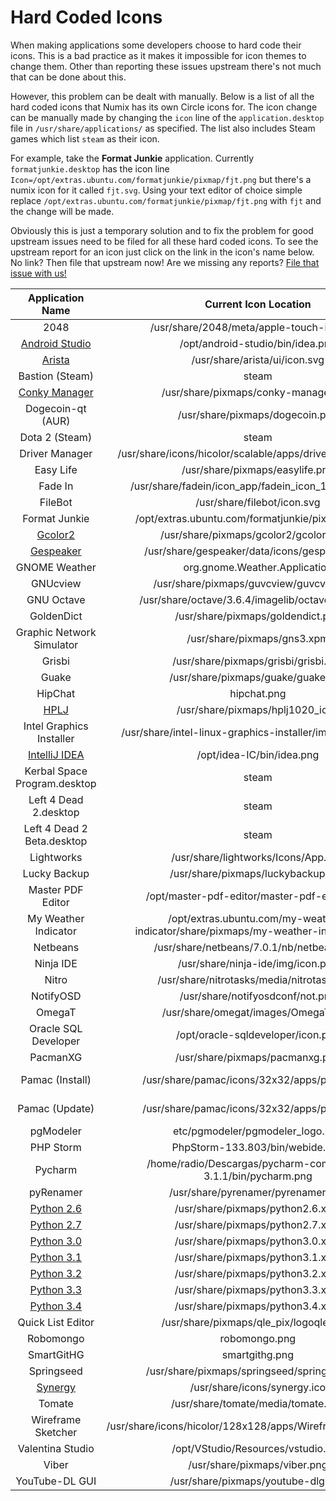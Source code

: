 Hard Coded Icons
================

When making applications some developers choose to hard code their icons. This is a bad practice as it makes it impossible for icon themes to change them. Other than reporting these issues upstream there's not much that can be done about this.

However, this problem can be dealt with manually. Below is a list of all the hard coded icons that Numix has its own Circle icons for. The icon change can be manually made by changing the ```icon``` line of the ```application.desktop``` file in ```/usr/share/applications/``` as specified. The list also includes Steam games which list ```steam``` as their icon.

For example, take the **Format Junkie** application. Currently ```formatjunkie.desktop``` has the icon line ```Icon=/opt/extras.ubuntu.com/formatjunkie/pixmap/fjt.png``` but there's a numix icon for it called ```fjt.svg```. Using your text editor of choice simple replace ```/opt/extras.ubuntu.com/formatjunkie/pixmap/fjt.png``` with ```fjt``` and the change will be made.

Obviously this is just a temporary solution and to fix the problem for good upstream issues need to be filed for all these hard coded icons. To see the upstream report for an icon just click on the link in the icon's name below. No link? Then file that upstream now! Are we missing any reports? [File that issue with us!](https://github.com/numixproject/numix-icon-theme-circle/issues/new)

| Application Name | Current Icon Location | Numix Icon Name |
| :---------------: | :---------------: | :---------------: |
| 2048 | /usr/share/2048/meta/apple-touch-icon.png | 2048 |
| [Android Studio](https://code.google.com/p/android/issues/detail?id=67582) | /opt/android-studio/bin/idea.png | androidstudio |
| [Arista](https://github.com/danielgtaylor/arista/issues/164) | /usr/share/arista/ui/icon.svg | arista |
| Bastion (Steam) | steam | steam_icon_107100 |
| [Conky Manager](https://bugs.launchpad.net/conky-manager/+bug/1296810) | /usr/share/pixmaps/conky-manager.png | conky-manager |
| Dogecoin-qt (AUR) | /usr/share/pixmaps/dogecoin.png | dogecoin |
| Dota 2 (Steam) | steam | steam_icon_570 |
| Driver Manager | /usr/share/icons/hicolor/scalable/apps/driver-manager.svg | jockey |
| Easy Life | /usr/share/pixmaps/easylife.png | easylife |
| Fade In | /usr/share/fadein/icon_app/fadein_icon_128x128.png | fadein |
| FileBot | /usr/share/filebot/icon.svg | filebot |
| Format Junkie | /opt/extras.ubuntu.com/formatjunkie/pixmap/fjt.png | fjt |
| [Gcolor2](http://sourceforge.net/p/gcolor2/feature-requests/11/)| /usr/share/pixmaps/gcolor2/gcolor2.xpm | gcolor2 |
| [Gespeaker](https://github.com/muflone/gespeaker/issues/49) | /usr/share/gespeaker/data/icons/gespeaker.svg | gespeaker | 
| GNOME Weather | org.gnome.Weather.Application | gnome-weather |
| GNUcview | /usr/share/pixmaps/guvcview/guvcview.png | guvcview |
| GNU Octave | /usr/share/octave/3.6.4/imagelib/octave-logo.svg | octave |
| GoldenDict | /usr/share/pixmaps/goldendict.png | goldendict |
| Graphic Network Simulator | /usr/share/pixmaps/gns3.xpm | gns |
| Grisbi | /usr/share/pixmaps/grisbi/grisbi.svg | grisbi |
| Guake | /usr/share/pixmaps/guake/guake.png | guake |
| HipChat | hipchat.png | hipchat |
| [HPLJ](https://bugs.launchpad.net/ubuntu/+source/foo2zjs/+bug/1299552) | /usr/share/pixmaps/hplj1020_icon | printer |
| Intel Graphics Installer | /usr/share/intel-linux-graphics-installer/images/logo.png | intel-installer |
| [IntelliJ IDEA](http://youtrack.jetbrains.com/issue/IDEA-122364) | /opt/idea-IC/bin/idea.png | idea |
| Kerbal Space Program.desktop | steam | steam_icon_220200 |
| Left 4 Dead 2.desktop | steam | steam_icon_550 |
| Left 4 Dead 2 Beta.desktop | steam | steam_icon_223530 |
| Lightworks | /usr/share/lightworks/Icons/App.png | lightworks |
| Lucky Backup | /usr/share/pixmaps/luckybackup.png | luckybackup |
| Master PDF Editor | /opt/master-pdf-editor/master-pdf-editor.png | master-pdf-editor |
| My Weather Indicator | /opt/extras.ubuntu.com/my-weather-indicator/share/pixmaps/my-weather-indicator.png | indicator-weather |
| Netbeans | /usr/share/netbeans/7.0.1/nb/netbeans.png | netbeans |
| Ninja IDE | /usr/share/ninja-ide/img/icon.png | ninja-ide |
| Nitro | /usr/share/nitrotasks/media/nitrotasks.png | nitrotasks |
| NotifyOSD | /usr/share/notifyosdconf/not.png | notifyosdconf |
| OmegaT | /usr/share/omegat/images/OmegaT.xpm | omegat |
| Oracle SQL Developer | /opt/oracle-sqldeveloper/icon.png | N/A |
| PacmanXG | /usr/share/pixmaps/pacmanxg.png | pacmanxg |
| Pamac (Install) | /usr/share/pamac/icons/32x32/apps/pamac.png | system-software-install |
| Pamac (Update) | /usr/share/pamac/icons/32x32/apps/pamac.png | system-software-update |
| pgModeler | etc/pgmodeler/pgmodeler_logo.png | NYA |
| PHP Storm | PhpStorm-133.803/bin/webide.png | phpstorm |
| Pycharm | /home/radio/Descargas/pycharm-community-3.1.1/bin/pycharm.png | pycharm |
| pyRenamer | /usr/share/pyrenamer/pyrenamer.png | pyrenamer |
| [Python 2.6](http://bugs.python.org/issue21096) | /usr/share/pixmaps/python2.6.xpm | python2.6 |
| [Python 2.7](http://bugs.python.org/issue21096) | /usr/share/pixmaps/python2.7.xpm | python2.7 |
| [Python 3.0](http://bugs.python.org/issue21096) | /usr/share/pixmaps/python3.0.xpm | python3.0 |
| [Python 3.1](http://bugs.python.org/issue21096) | /usr/share/pixmaps/python3.1.xpm | python3.1 |
| [Python 3.2](http://bugs.python.org/issue21096) | /usr/share/pixmaps/python3.2.xpm | python3.2 |
| [Python 3.3](http://bugs.python.org/issue21096) | /usr/share/pixmaps/python3.3.xpm | python3.3 |
| [Python 3.4](http://bugs.python.org/issue21096) | /usr/share/pixmaps/python3.4.xpm | python3.4 |
| Quick List Editor | /usr/share/pixmaps/qle_pix/logoqle2.svg | logoqle2 |
| Robomongo | robomongo.png | robomongo |
| SmartGitHG | smartgithg.png | smartgithg |
| Springseed | /usr/share/pixmaps/springseed/springseed.svg | springseed |
| [Synergy](http://synergy-foss.org/spit/issues/details/3971/#) | /usr/share/icons/synergy.ico | synergy |
| Tomate | /usr/share/tomate/media/tomate.png | tomate |
| Wireframe Sketcher | /usr/share/icons/hicolor/128x128/apps/WireframeSketcher.png | wireframe-sketcher.svg |
| Valentina Studio | /opt/VStudio/Resources/vstudio.png | vstudio |
| Viber | /usr/share/pixmaps/viber.png | viber |
| YouTube-DL GUI | /usr/share/pixmaps/youtube-dlg.png | youtube-dl |
